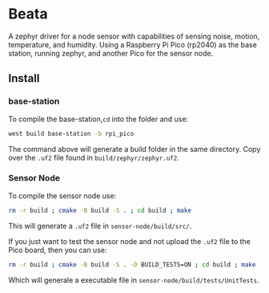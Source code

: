 # Beata
A zephyr driver for a node sensor with capabilities of sensing noise, motion,
temperature, and humidity. Using a Raspberry Pi Pico (rp2040) as the base
station, running zephyr, and another Pico for the sensor node.

## Install

### base-station
To compile the base-station,`cd` into the folder and use:
```zsh
west build base-station -b rpi_pico
```
The command above will generate a build folder in the same directory. Copy over
the `.uf2` file found in `build/zephyr/zephyr.uf2`.

### Sensor Node
To compile the sensor node use:
```zsh
rm -r build ; cmake -B build -S . ; cd build ; make
```
This will generate a `.uf2` file in `sensor-node/build/src/`.

If you just want to test the sensor node and not upload the `.uf2` file to the
Pico board,
then you can use:
```zsh
rm -r build ; cmake -B build -S . -D BUILD_TESTS=ON ; cd build ; make
```
Which will generale a executable file in `sensor-node/build/tests/UnitTests`.
